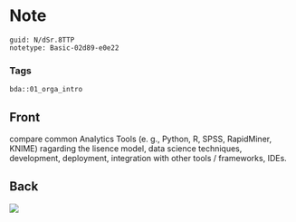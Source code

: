 # Note
```
guid: N/dSr.8TTP
notetype: Basic-02d89-e0e22
```

### Tags
```
bda::01_orga_intro
```

## Front
compare common Analytics Tools (e. g., Python, R, SPSS, RapidMiner, KNIME) ragarding the lisence model, data science techniques, development, deployment, integration with other tools / frameworks, IDEs.

## Back
<img src="paste-614601c43500f7dac23056636c6eacb0094fa113.jpg">
